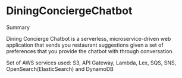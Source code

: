 # DiningConciergeChatbot

Summary

Dining Concierge Chatbot is a serverless, microservice-driven web application that sends you
restaurant suggestions given a set of preferences that you provide the chatbot with
through conversation.

Set of AWS services used: S3, API Gateway, Lambda, Lex, SQS, SNS, OpenSearch(ElasticSearch) and DynamoDB
